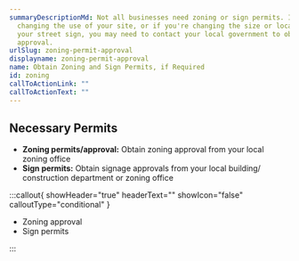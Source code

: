 ```yaml
---
summaryDescriptionMd: Not all businesses need zoning or sign permits. If you are
  changing the use of your site, or if you're changing the size or location of
  your street sign, you may need to contact your local government to obtain
  approval.
urlSlug: zoning-permit-approval
displayname: zoning-permit-approval
name: Obtain Zoning and Sign Permits, if Required
id: zoning
callToActionLink: ""
callToActionText: ""
---
```


## Necessary Permits

- **Zoning permits/approval:** Obtain zoning approval from your local zoning office
- **Sign permits:** Obtain signage approvals from your local building/ construction department or zoning office

:::callout{ showHeader="true" headerText="" showIcon="false" calloutType="conditional" }

- Zoning approval
- Sign permits

:::
